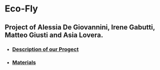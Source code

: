 # Eco-Fly
## Project of Alessia De Giovannini, Irene Gabutti, Matteo Giusti and Asia Lovera. 

* ### [Description of our Progect](https://github.com/AleDegio/Eco-Fly/wiki/Description-of-our-Progect)
* ### [Materials](https://github.com/AleDegio/Eco-Fly/wiki/Materials)
